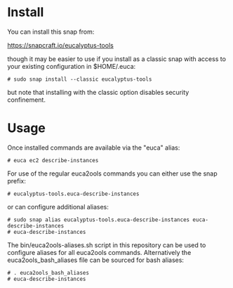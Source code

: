 # Install

You can install this snap from:

  https://snapcraft.io/eucalyptus-tools

though it may be easier to use if you install as a classic snap with access to your existing configuration in $HOME/.euca:

```
# sudo snap install --classic eucalyptus-tools
```

but note that installing with the classic option disables security confinement.


# Usage

Once installed commands are available via the "euca" alias:

```
# euca ec2 describe-instances
```

For use of the regular euca2ools commands you can either use the snap prefix:

```
# eucalyptus-tools.euca-describe-instances
```

or can configure additional aliases:

```
# sudo snap alias eucalyptus-tools.euca-describe-instances euca-describe-instances
# euca-describe-instances
```

The bin/euca2ools-aliases.sh script in this repository can be used to configure aliases for all euca2ools commands. Alternatively the euca2ools_bash_aliases file can be sourced for bash aliases:

```
# . euca2ools_bash_aliases
# euca-describe-instances
```

